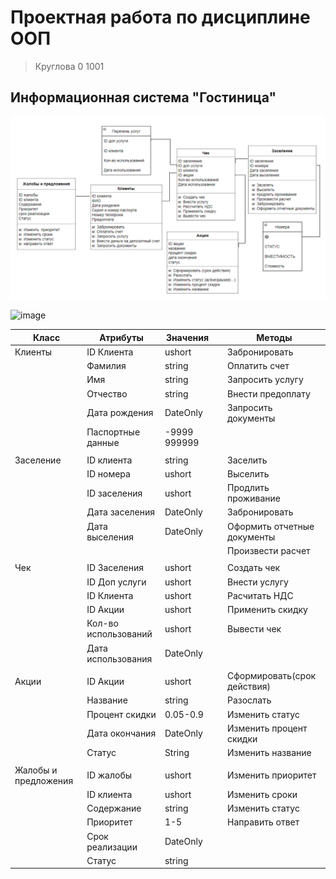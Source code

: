 # Проектная работа по дисциплине ООП
> Круглова 0 1001

## Информационная система "Гостиница"

 ![Er-модель](/11.png) 
 
 
 ![image](https://user-images.githubusercontent.com/102413548/168423794-1bdfc6a6-b84a-4033-9b72-68d163b562e6.png)


| Класс | Атрибуты | Значения | | Методы |
|-------|----------|----------|-|--------|
| Клиенты | ID Клиента| ushort ||Забронировать|
| | Фамилия |string||Оплатить счет|
| | Имя |string||Запросить услугу|
| | Отчество |string||Внести предоплату|
| | Дата рождения |DateOnly||Запросить документы|
| | Паспортные данные |-9999 999999|||
||
|Заселение| ID клиента |string||Заселить|
| | ID номера | ushort ||Выселить|
| | ID заселения | ushort ||Продлить проживание|
| | Дата заселения |DateOnly||Забронировать|
| | Дата выселения |DateOnly||Оформить отчетные документы|
|||||Произвести расчет|
||
| Чек | ID Заселения| ushort ||Создать чек|
| | ID Доп услуги | ushort ||Внести услугу|
| | ID Клиента | ushort ||Расчитать НДС|
| | ID Акции| ushort ||Применить скидку|
| | Кол-во использований| ushort ||Вывести чек|
| | Дата использования |DateOnly|||
||
| Акции | ID Акции | ushort ||Сформировать(срок действия)|
| | Название |string||Разослать|
| | Процент скидки |0.05-0.9||Изменить статус|
| |Дата окончания|DateOnly||Изменить процент скидки|
| |Статус|String||Изменить название|
||
|Жалобы и предложения| ID жалобы | ushort ||Изменить приоритет|
|| ID клиента | ushort ||Изменить сроки|
|| Содержание |string||Изменить статус|
|| Приоритет |1-5||Направить ответ|
|| Срок реализации|DateOnly|||
|| Статус |string|||
